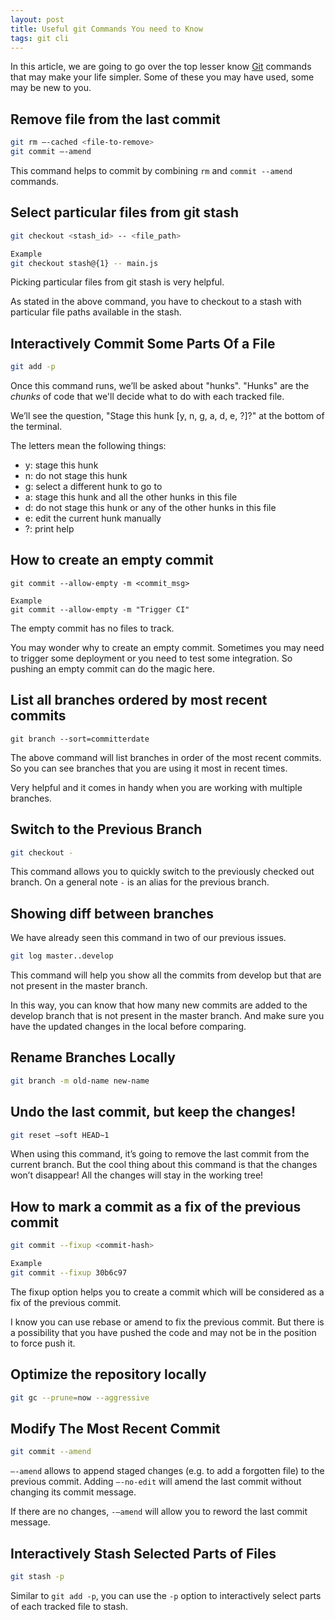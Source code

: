 ```yaml
---
layout: post
title: Useful git Commands You need to Know
tags: git cli
---
```


In this article, we are going to go over the top lesser know [Git](https://git-scm.com/) commands that may make your life simpler. Some of these you may have used, some may be new to you.

## Remove file from the last commit

```sh
git rm —-cached <file-to-remove>
git commit —-amend
```

This command helps to commit by combining `rm` and `commit --amend` commands.

## Select particular files from git stash

```sh
git checkout <stash_id> -- <file_path>

Example
git checkout stash@{1} -- main.js
```

Picking particular files from git stash is very helpful.

As stated in the above command, you have to checkout to a stash with particular file paths available in the stash.

## Interactively Commit Some Parts Of a File

```bash
git add -p
```

Once this command runs, we’ll be asked about "hunks". "Hunks" are the *chunks* of code that we'll decide what to do with each tracked file.

We’ll see the question, "Stage this hunk [y, n, g, a, d, e, ?]?" at the bottom of the terminal.

The letters mean the following things:

- y: stage this hunk
- n: do not stage this hunk
- g: select a different hunk to go to
- a: stage this hunk and all the other hunks in this file
- d: do not stage this hunk or any of the other hunks in this file
- e: edit the current hunk manually
- ?: print help

## How to create an empty commit

```
git commit --allow-empty -m <commit_msg>

Example
git commit --allow-empty -m "Trigger CI"
```

The empty commit has no files to track.

You may wonder why to create an empty commit. Sometimes you may need to trigger some deployment or you need to test some integration. So pushing an empty commit can do the magic here.

## List all branches ordered by most recent commits

```
git branch --sort=committerdate
```

The above command will list branches in order of the most recent commits. So you can see branches that you are using it most in recent times.

Very helpful and it comes in handy when you are working with multiple branches.

## Switch to the Previous Branch

```sh
git checkout -
```

This command allows you to quickly switch to the previously checked out branch. On a general note `-` is an alias for the previous branch.  

## Showing diff between branches

We have already seen this command in two of our previous issues.

```sh
git log master..develop
```

This command will help you show all the commits from develop but that are not present in the master branch. 

In this way, you can know that how many new commits are added to the develop branch that is not present in the master branch. And make sure you have the updated changes in the local before comparing.

## Rename Branches Locally

```sh
git branch -m old-name new-name
```

## Undo the last commit, but keep the changes!

```sh
git reset —soft HEAD~1
```

When using this command, it’s going to remove the last commit from the current branch. But the cool thing about this command is that the changes won’t disappear! All the changes will stay in the working tree!

## How to mark a commit as a fix of the previous commit

```sh
git commit --fixup <commit-hash>

Example
git commit --fixup 30b6c97
```

The fixup option helps you to create a commit which will be considered as a fix of the previous commit.

I know you can use rebase or amend to fix the previous commit. But there is a possibility that you have pushed the code and may not be in the position to force push it.

## Optimize the repository locally

```sh
git gc --prune=now --aggressive
```

## Modify The Most Recent Commit

```sh
git commit --amend
```

`—-amend` allows to append staged changes (e.g. to add a forgotten file) to the previous commit. Adding `—-no-edit` will amend the last commit without changing its commit message. 

If there are no changes, `-—amend` will allow you to reword the last commit message.

## Interactively Stash Selected Parts of Files

```sh
git stash -p
```

Similar to `git add -p`, you can use the `-p` option to interactively select parts of each tracked file to stash.